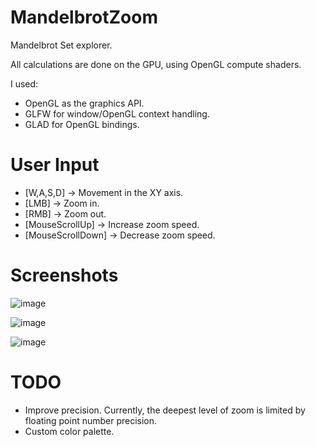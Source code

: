 # MandelbrotZoom

Mandelbrot Set explorer.

All calculations are done on the GPU, using OpenGL compute shaders.

I used:
- OpenGL as the graphics API.
- GLFW for window/OpenGL context handling.
- GLAD for OpenGL bindings.

# User Input

- [W,A,S,D] -> Movement in the XY axis.
- [LMB] -> Zoom in.
- [RMB] -> Zoom out.
- [MouseScrollUp] -> Increase zoom speed.
- [MouseScrollDown] -> Decrease zoom speed.


# Screenshots

![image](https://user-images.githubusercontent.com/46039237/179419756-81c0213f-a1c6-4eea-966f-a67d36df568c.png)

![image](https://user-images.githubusercontent.com/46039237/179419887-20658716-0480-4b76-801a-1ab638f9d90d.png)

![image](https://user-images.githubusercontent.com/46039237/179419870-5dce6c0c-82e4-435b-97fb-01f1fa4bee95.png)

# TODO

- Improve precision. Currently, the deepest level of zoom is limited by floating point number precision.
- Custom color palette.

